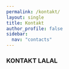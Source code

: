 ```yaml
---
permalink: /kontakt/
layout: single
title: Kontakt
author_profile: false
sidebar: 
  nav: "contacts"
---
```



### KONTAKT LALAL



